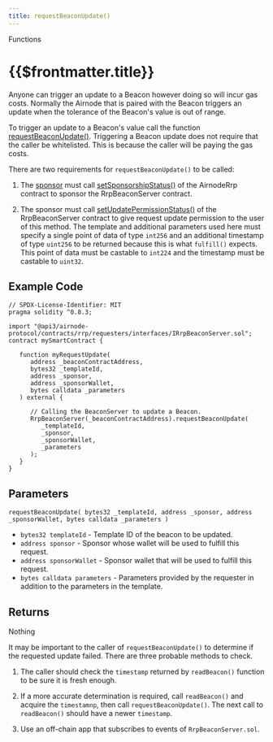```yaml
---
title: requestBeaconUpdate()
---
```


<TitleSpan>Functions</TitleSpan>

# {{$frontmatter.title}}

<VersionWarning/>

<TocHeader />
<TOC class="table-of-contents" :include-level="[2,3]" />

Anyone can trigger an update to a Beacon however doing so will incur gas costs.
Normally the Airnode that is paired with the Beacon triggers an update when the
tolerance of the Beacon's value is out of range.

To trigger an update to a Beacon's value call the function
[requestBeaconUpdate()](https://github.com/api3dao/airnode/blob/master/packages/airnode-protocol/contracts/rrp/requesters/RrpBeaconServer.sol#L184-L232).
Triggering a Beacon update does not require that the caller be whitelisted. This
is because the caller will be paying the gas costs.

There are two requirements for `requestBeaconUpdate()` to be called:

1. The [sponsor](../../../airnode/v0.4/concepts/sponsor.md) must call
   [setSponsorshipStatus()](https://github.com/api3dao/airnode/blob/master/packages/airnode-protocol/contracts/rrp/AirnodeRrp.sol#L36-L58)
   of the AirnodeRrp contract to sponsor the RrpBeaconServer contract.

2. The sponsor must call
   [setUpdatePermissionStatus()](https://github.com/api3dao/airnode/blob/master/packages/airnode-protocol/contracts/rrp/requesters/RrpBeaconServer.sol#L169-L182)
   of the RrpBeaconServer contract to give request update permission to the user
   of this method. The template and additional parameters used here must specify
   a single point of data of type `int256` and an additional timestamp of type
   `uint256` to be returned because this is what `fulfill()` expects. This point
   of data must be castable to `int224` and the timestamp must be castable to
   `uint32`.

## Example Code

```solidity
// SPDX-License-Identifier: MIT
pragma solidity ^0.8.3;

import "@api3/airnode-protocol/contracts/rrp/requesters/interfaces/IRrpBeaconServer.sol";
contract mySmartContract {

   function myRequestUpdate(
      address _beaconContractAddress,
      bytes32 _templateId,
      address _sponsor,
      address _sponsorWallet,
      bytes calldata _parameters
   ) external {

      // Calling the BeaconServer to update a Beacon.
      RrpBeaconServer(_beaconContractAddress).requestBeaconUpdate(
         _templateId,
         _sponsor,
         _sponsorWallet,
         _parameters
      );
   }
}
```

## Parameters

`requestBeaconUpdate( bytes32 _templateId, address _sponsor, address _sponsorWallet, bytes calldata _parameters )`

- `bytes32 templateId` - Template ID of the beacon to be updated.
- `address sponsor` - Sponsor whose wallet will be used to fulfill this request.
- `address sponsorWallet` - Sponsor wallet that will be used to fulfill this
  request.
- `bytes calldata parameters` - Parameters provided by the requester in addition
  to the parameters in the template.

## Returns

Nothing

It may be important to the caller of `requestBeaconUpdate()` to determine if the
requested update failed. There are three probable methods to check.

1. The caller should check the `timestamp` returned by `readBeacon()` function
   to be sure it is fresh enough.

2. If a more accurate determination is required, call `readBeacon()` and acquire
   the `timestamnp`, then call `requestBeaconUpdate()`. The next call to
   `readBeacon()` should have a newer `timestamp`.

3. Use an off-chain app that subscribes to events of `RrpBeaconServer.sol`.

